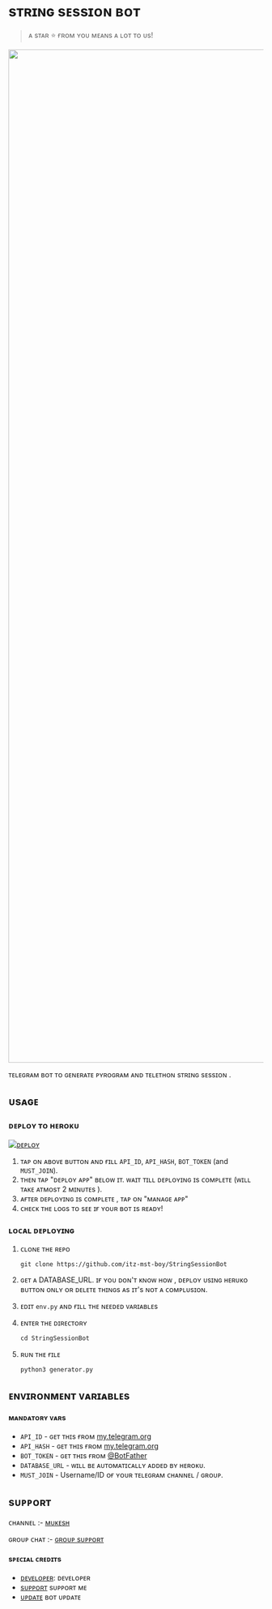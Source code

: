 # sᴛʀɪɴɢ sᴇssɪᴏɴ ʙᴏᴛ 



> ᴀ sᴛᴀʀ  ⭐ ғʀᴏᴍ  ʏᴏᴜ ᴍᴇᴀɴs ᴀ ʟᴏᴛ ᴛᴏ  ᴜs!

<p align="center"><a href="https://www.github.com/itz-mst-boy"><img src="https://telegra.ph/file/7fa9017265d3d6f51d191.jpg" width="2000"></a></p>

ᴛᴇʟᴇɢʀᴀᴍ  ʙᴏᴛ  ᴛᴏ  ɢᴇɴᴇʀᴀᴛᴇ ᴘʏʀᴏɢʀᴀᴍ  ᴀɴᴅ ᴛᴇʟᴇᴛʜᴏɴ  sᴛʀɪɴɢ  sᴇssɪᴏɴ .


## ᴜsᴀɢᴇ 

### ᴅᴇᴘʟᴏʏ  ᴛᴏ  ʜᴇʀᴏᴋᴜ 

[![ᴅᴇᴘʟᴏʏ](https://www.herokucdn.com/deploy/button.svg)](https://heroku.com/deploy?template=https://github.com/itz-mst-boy/StringSessionBot)

1. ᴛᴀᴘ  ᴏɴ  ᴀʙᴏᴠᴇ  ʙᴜᴛᴛᴏɴ  ᴀɴᴅ  ғɪʟʟ  `API_ID`, `API_HASH`, `BOT_TOKEN` (and `MUST_JOIN`).
2. ᴛʜᴇɴ  ᴛᴀᴘ  "ᴅᴇᴘʟᴏʏ  ᴀᴘᴘ" ʙᴇʟᴏᴡ  ɪᴛ. ᴡᴀɪᴛ ᴛɪʟʟ ᴅᴇᴘʟᴏʏɪɴɢ ɪs ᴄᴏᴍᴘʟᴇᴛᴇ (ᴡɪʟʟ ᴛᴀᴋᴇ ᴀᴛᴍᴏsᴛ 2 ᴍɪɴᴜᴛᴇs ).
3. ᴀғᴛᴇʀ  ᴅᴇᴘʟᴏʏɪɴɢ  ɪs  ᴄᴏᴍᴘʟᴇᴛᴇ , ᴛᴀᴘ ᴏɴ  "ᴍᴀɴᴀɢᴇ  ᴀᴘᴘ"
4. ᴄʜᴇᴄᴋ ᴛʜᴇ ʟᴏɢs ᴛᴏ  sᴇᴇ ɪғ ʏᴏᴜʀ  ʙᴏᴛ ɪs ʀᴇᴀᴅʏ!

### ʟᴏᴄᴀʟ  ᴅᴇᴘʟᴏʏɪɴɢ 

1. ᴄʟᴏɴᴇ  ᴛʜᴇ ʀᴇᴘᴏ 
   ```ᴍᴀʀᴋᴅᴏᴡɴ 
   git clone https://github.com/itz-mst-boy/StringSessionBot
   ```
2. ɢᴇᴛ ᴀ DATABASE_URL. ɪғ  ʏᴏᴜ ᴅᴏɴ'ᴛ  ᴋɴᴏᴡ  ʜᴏᴡ , ᴅᴇᴘʟᴏʏ  ᴜsɪɴɢ  ʜᴇʀᴜᴋᴏ ʙᴜᴛᴛᴏɴ ᴏɴʟʏ ᴏʀ ᴅᴇʟᴇᴛᴇ  ᴛʜɪɴɢs  ᴀs ɪᴛ's ɴᴏᴛ  ᴀ ᴄᴏᴍᴘʟᴜsɪᴏɴ.
   
3. ᴇᴅɪᴛ `env.py` ᴀɴᴅ ғɪʟʟ  ᴛʜᴇ ɴᴇᴇᴅᴇᴅ  ᴠᴀʀɪᴀʙʟᴇs 

4. ᴇɴᴛᴇʀ ᴛʜᴇ ᴅɪʀᴇᴄᴛᴏʀʏ 
   ```markdown
   cd StringSessionBot
   ```
5. ʀᴜɴ ᴛʜᴇ  ғɪʟᴇ 
   ```markdown
   python3 generator.py
   ```

## ᴇɴᴠɪʀᴏɴᴍᴇɴᴛ  ᴠᴀʀɪᴀʙʟᴇs 

#### ᴍᴀɴᴅᴀᴛᴏʀʏ ᴠᴀʀs 

- `API_ID` - ɢᴇᴛ  ᴛʜɪs  ғʀᴏᴍ [my.telegram.org](https://my.telegram.org/auth)
- `API_HASH` - ɢᴇᴛ  ᴛʜɪs  ғʀᴏᴍ  [my.telegram.org](https://my.telegram.org/auth)
- `BOT_TOKEN` - ɢᴇᴛ ᴛʜɪs  ғʀᴏᴍ [@BotFather](https://t.me/BotFather)
- `DATABASE_URL` - ᴡɪʟʟ  ʙᴇ  ᴀᴜᴛᴏᴍᴀᴛɪᴄᴀʟʟʏ  ᴀᴅᴅᴇᴅ ʙʏ  ʜᴇʀᴏᴋᴜ.
- `MUST_JOIN` - Username/ID ᴏғ  ʏᴏᴜʀ  ᴛᴇʟᴇɢʀᴀᴍ  ᴄʜᴀɴɴᴇʟ /  ɢʀᴏᴜᴘ.

## sᴜᴘᴘᴏʀᴛ 

ᴄʜᴀɴɴᴇʟ :- [ᴍᴜᴋᴇsʜ](https://t.me/mukhushi_official)

ɢʀᴏᴜᴘ ᴄʜᴀᴛ  :- [ɢʀᴏᴜᴘ sᴜᴘᴘᴏʀᴛ](https://t.me/worldwide_friend_zone)
#### sᴘᴇᴄɪᴀʟ ᴄʀᴇᴅɪᴛs 
- [ᴅᴇᴠᴇʟᴏᴘᴇʀ](http://github.com/itz-mst-boy):  ᴅᴇᴠᴇʟᴏᴘᴇʀ 
- [sᴜᴘᴘᴏʀᴛ](http://t.me/mr_sukkun) sᴜᴘᴘᴏʀᴛ ᴍᴇ
- [ᴜᴘᴅᴀᴛᴇ](http://t.me/moi_bot_lists)  ʙᴏᴛ ᴜᴘᴅᴀᴛᴇ 
